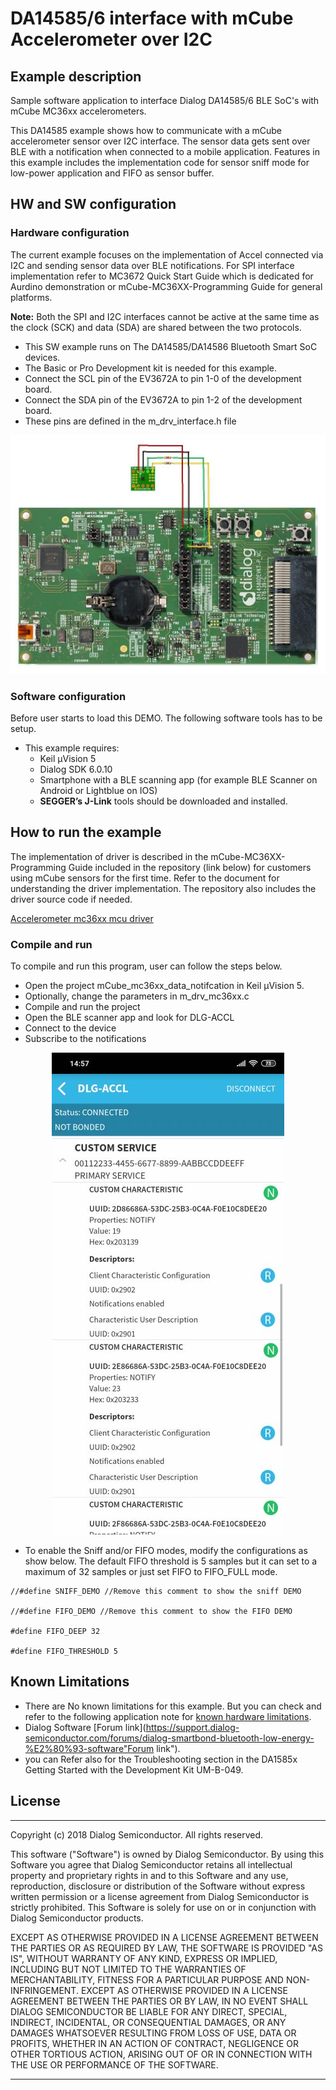 
# DA14585/6 interface with mCube Accelerometer over I2C


## Example description

Sample software application to interface Dialog DA14585/6 BLE SoC's with mCube MC36xx accelerometers.

This DA14585 example shows how to communicate with a mCube accelerometer sensor over I2C interface. The sensor data gets sent over BLE with a notification when connected to a mobile application. Features in this example includes the implementation code for sensor sniff mode for low-power application and FIFO as sensor buffer.


## HW and SW configuration

### Hardware configuration

The current example focuses on the implementation of Accel connected via I2C and sending sensor data over BLE notifications. For SPI interface implementation refer to MC3672 Quick Start Guide which is dedicated for Aurdino demonstration or mCube-MC36XX-Programming Guide for general platforms.

**Note:** Both the SPI and I2C interfaces cannot be active at the same time as the clock (SCK) and data (SDA) are shared between the two protocols.

- This SW example runs on The DA14585/DA14586 Bluetooth Smart SoC devices.
- The Basic or Pro Development kit is needed for this example.
- Connect the SCL pin of the EV3672A to pin 1-0 of the development board.
- Connect the SDA pin of the EV3672A to pin 1-2 of the development board.
- These pins are defined in the m_drv_interface.h file

<p align="center">
	<img src="assets/Hardware_setup_DA14585_MC36xx.jpg">
</p>

### Software configuration

Before user starts to load this DEMO. The following software tools has to be setup.
- This example requires:
	- Keil μVision 5
	- Dialog SDK 6.0.10
	- Smartphone with a BLE scanning app (for example BLE Scanner on Android or Lightblue on IOS)
	- **SEGGER’s J-Link** tools should be downloaded and installed.


## How to run the example

The implementation of driver is described in the mCube-MC36XX-Programming Guide included in the repository (link below) for customers using mCube sensors for the first time. Refer to the document for understanding the driver implementation. The repository also includes the driver source code if needed.

[Accelerometer mc36xx mcu driver](https://github.com/mcubemems/Accelerometer_mc36xx_mcu_driver)

### Compile and run

To compile and run this program, user can follow the steps below.
- Open the project mCube_mc36xx_data_notifcation in Keil μVision 5.
- Optionally, change the parameters in m_drv_mc36xx.c
- Compile and run the project
- Open the BLE scanner app and look for DLG-ACCL
- Connect to the device
- Subscribe to the notifications

<p align="center"> 
	<img src="assets/BLE_Notif_DA14585_MC36xx.jpg">
</p>

- To enable the Sniff and/or FIFO modes, modify the configurations as show below. The default FIFO threshold is 5 samples but it can set to a maximum of 32 samples or just set FIFO to FIFO_FULL mode.

>
	//#define SNIFF_DEMO //Remove this comment to show the sniff DEMO

	//#define FIFO_DEMO //Remove this comment to show the FIFO DEMO

	#define FIFO_DEEP 32

	#define FIFO_THRESHOLD 5


## Known Limitations


- There are No known limitations for this example. But you can check and refer to the following application note for
[known hardware limitations](https://support.dialog-semiconductor.com/system/files/resources/DA1458x-KnownLimitations_2018_02_06.pdf "known hardware limitations").
- Dialog Software [Forum link](https://support.dialog-semiconductor.com/forums/dialog-smartbond-bluetooth-low-energy-%E2%80%93-software"Forum link").
- you can Refer also for the Troubleshooting section in the DA1585x Getting Started with the Development Kit UM-B-049.


## License


**************************************************************************************

 Copyright (c) 2018 Dialog Semiconductor. All rights reserved.

 This software ("Software") is owned by Dialog Semiconductor. By using this Software
 you agree that Dialog Semiconductor retains all intellectual property and proprietary
 rights in and to this Software and any use, reproduction, disclosure or distribution
 of the Software without express written permission or a license agreement from Dialog
 Semiconductor is strictly prohibited. This Software is solely for use on or in
 conjunction with Dialog Semiconductor products.

 EXCEPT AS OTHERWISE PROVIDED IN A LICENSE AGREEMENT BETWEEN THE PARTIES OR AS
 REQUIRED BY LAW, THE SOFTWARE IS PROVIDED "AS IS", WITHOUT WARRANTY OF ANY KIND,
 EXPRESS OR IMPLIED, INCLUDING BUT NOT LIMITED TO THE WARRANTIES OF MERCHANTABILITY,
 FITNESS FOR A PARTICULAR PURPOSE AND NON-INFRINGEMENT. EXCEPT AS OTHERWISE PROVIDED
 IN A LICENSE AGREEMENT BETWEEN THE PARTIES OR BY LAW, IN NO EVENT SHALL DIALOG
 SEMICONDUCTOR BE LIABLE FOR ANY DIRECT, SPECIAL, INDIRECT, INCIDENTAL, OR
 CONSEQUENTIAL DAMAGES, OR ANY DAMAGES WHATSOEVER RESULTING FROM LOSS OF USE, DATA OR
 PROFITS, WHETHER IN AN ACTION OF CONTRACT, NEGLIGENCE OR OTHER TORTIOUS ACTION,
 ARISING OUT OF OR IN CONNECTION WITH THE USE OR PERFORMANCE OF THE SOFTWARE.

**************************************************************************************
